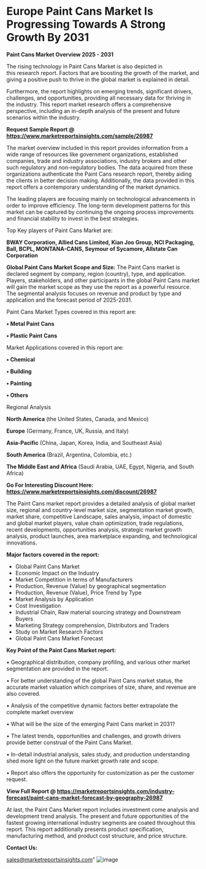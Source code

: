   # Europe Paint Cans Market Is Progressing Towards A Strong Growth By 2031

<Strong> Paint Cans Market Overview 2025 - 2031</strong>

The rising technology in Paint Cans Market is also depicted in this research report. Factors that are boosting the growth of the market, and giving a positive push to thrive in the global market is explained in detail.

Furthermore, the report highlights on emerging trends, significant drivers, challenges, and opportunities, providing all necessary data for thriving in the industry. This report market research offers a comprehensive perspective, including an in-depth analysis of the present and future scenarios within the industry.

<strong>Request Sample Report @ <a href=https://www.marketreportsinsights.com/sample/26987>https://www.marketreportsinsights.com/sample/26987</a></strong>

The market overview included in this report provides information from a wide range of resources like government organizations, established companies, trade and industry associations, industry brokers and other such regulatory and non-regulatory bodies. The data acquired from these organizations authenticate the Paint Cans research report, thereby aiding the clients in better decision making. Additionally, the data provided in this report offers a contemporary understanding of the market dynamics.

The leading players are focusing mainly on technological advancements in order to improve efficiency. The long-term development patterns for this market can be captured by continuing the ongoing process improvements and financial stability to invest in the best strategies.

Top Key players of Paint Cans Market are:

<strong>BWAY Corporation, Allied Cans Limited, Kian Joo Group, NCI Packaging, Ball, BCPL, MONTANA-CANS, Seymour of Sycamore, Allstate Can Corporation</strong>

<strong><b>Global Paint Cans Market Scope and Size:</b></strong>
The Paint Cans market is declared segment by company, region (country), type, and application. Players, stakeholders, and other participants in the global Paint Cans market will gain the market scope as they use the report as a powerful resource. The segmental analysis focuses on revenue and product by type and application and the forecast period of 2025-2031.

Paint Cans Market Types covered in this report are:

<strong>• Metal Paint Cans

• Plastic Paint Cans</strong>

Market Applications covered in this report are:

<strong>• Chemical

• Building

• Painting

• Others</strong> 

Regional Analysis

<strong>North America</strong> (the United States, Canada, and Mexico)

<strong>Europe</strong> (Germany, France, UK, Russia, and Italy)

<strong>Asia-Pacific</strong> (China, Japan, Korea, India, and Southeast Asia)

<strong>South America</strong> (Brazil, Argentina, Colombia, etc.)

<strong>The Middle East and Africa</strong> (Saudi Arabia, UAE, Egypt, Nigeria, and South Africa)

<strong>Go For Interesting Discount Here: <a href=https://www.marketreportsinsights.com/discount/26987>https://www.marketreportsinsights.com/discount/26987</a></strong>

The Paint Cans market report provides a detailed analysis of global market size, regional and country-level market size, segmentation market growth, market share, competitive Landscape, sales analysis, impact of domestic and global market players, value chain optimization, trade regulations, recent developments, opportunities analysis, strategic market growth analysis, product launches, area marketplace expanding, and technological innovations.

<strong><b>Major factors covered in the report:</b></strong>
<ul>
  <li>Global Paint Cans Market </li>
  <li>Economic Impact on the Industry</li>
  <li>Market Competition in terms of Manufacturers</li>
  <li>Production, Revenue (Value) by geographical segmentation</li>
  <li>Production, Revenue (Value), Price Trend by Type</li>
  <li>Market Analysis by Application</li>
  <li>Cost Investigation</li>
  <li>Industrial Chain, Raw material sourcing strategy and Downstream Buyers</li>
  <li>Marketing Strategy comprehension, Distributors and Traders</li>
  <li>Study on Market Research Factors</li>
  <li>Global Paint Cans Market Forecast</li>
</ul>

<strong><b>Key Point of the Paint Cans Market report:</b></strong>

• Geographical distribution, company profiling, and various other market segmentation are provided in the report.

• For better understanding of the global Paint Cans market status, the accurate market valuation which comprises of size, share, and revenue are also covered.

• Analysis of the competitive dynamic factors better extrapolate the complete market overview

• What will be the size of the emerging Paint Cans market in 2031?

• The latest trends, opportunities and challenges, and growth drivers provide better construal of the Paint Cans Market.

• In-detail industrial analysis, sales study, and production understanding shed more light on the future market growth rate and scope.

• Report also offers the opportunity for customization as per the customer request.

<strong><b>View Full Report @ <a href=https://marketreportsinsights.com/industry-forecast/paint-cans-market-forecast-by-geography-26987>https://marketreportsinsights.com/industry-forecast/paint-cans-market-forecast-by-geography-26987</a></b></strong>


At last, the Paint Cans Market report includes investment come analysis and development trend analysis. The present and future opportunities of the fastest growing international industry segments are coated throughout this report. This report additionally presents product specification, manufacturing method, and product cost structure, and price structure.

<strong>Contact Us:</strong>

sales@marketreportsinsights.com"
![image](https://github.com/user-attachments/assets/15489c89-da76-400f-9209-6c99c5ff3879)
